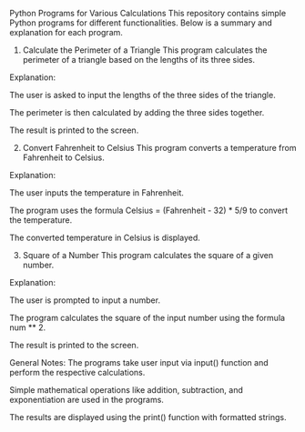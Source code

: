 Python Programs for Various Calculations
This repository contains simple Python programs for different functionalities. Below is a summary and explanation for each program.

1. Calculate the Perimeter of a Triangle
This program calculates the perimeter of a triangle based on the lengths of its three sides.

Explanation:

The user is asked to input the lengths of the three sides of the triangle.

The perimeter is then calculated by adding the three sides together.

The result is printed to the screen.

2. Convert Fahrenheit to Celsius
This program converts a temperature from Fahrenheit to Celsius.

Explanation:

The user inputs the temperature in Fahrenheit.

The program uses the formula Celsius = (Fahrenheit - 32) * 5/9 to convert the temperature.

The converted temperature in Celsius is displayed.

3. Square of a Number
This program calculates the square of a given number.

Explanation:

The user is prompted to input a number.

The program calculates the square of the input number using the formula num ** 2.

The result is printed to the screen.

General Notes:
The programs take user input via input() function and perform the respective calculations.

Simple mathematical operations like addition, subtraction, and exponentiation are used in the programs.

The results are displayed using the print() function with formatted strings.
